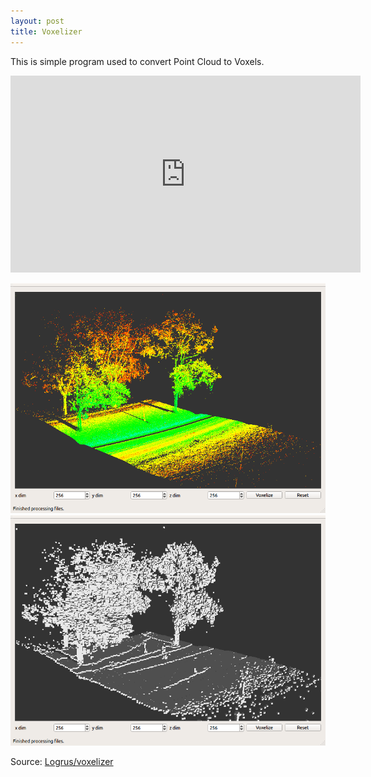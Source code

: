 ```yaml
---
layout: post
title: Voxelizer
---
```


This is simple program used to convert Point Cloud to Voxels.

<iframe width="560" height="315" src="https://www.youtube.com/embed/Dy-_ItmIzZA" frameborder="0" allowfullscreen></iframe>

![Original point cloud](https://github.com/Logrus/voxelizer/blob/master/images/pc.png)
![Voxeliezed output](https://github.com/Logrus/voxelizer/blob/master/images/vox.png)

Source: [Logrus/voxelizer](https://github.com/Logrus/voxelizer)
